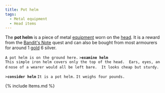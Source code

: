 ```yaml
---
title: Pot helm
tags:
  - Metal equipment
  - Head items
---
```

The **pot helm** is a piece of metal [equipment](equipment "wikilink")
worn on the [head](head "wikilink"). It is a reward from the [Bandit's
Note](Quest#Bandit.27s_Note "wikilink") quest and can also be bought
from most armourers for around 1 [gold](gold "wikilink") 6 silver.

`A pot helm is on the ground here.`
`>`**`examine helm`**
`This simple iron helm covers only the top of the head.  Ears, eyes, and`
`nose of a wearer would all be left bare.  It looks cheap but sturdy.`

`>`**`consider helm`**
`It is a pot helm.`
`It weighs four pounds.`

{% include Items.md %}
